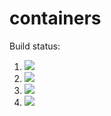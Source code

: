 # containers

Build status:

1. [![](https://github.com/PArellano02/containers/workflows/tests-fibonacci/badge.svg)](https://github.com/PArellano02/containers/actions?query=workflow%3Atests-fibonacci)
1. [![](https://github.com/PArellano02/containers/workflows/tests-range/badge.svg)](https://github.com/PArellano02/containers/actions?query=workflow%3Atests-range)
1. [![](https://github.com/PArellano02/containers/workflows/tests-BST/badge.svg?branch=AVL)](https://github.com/PArellano02/containers/actions?query=workflow%3Atests-BST)
1. [![](https://github.com/PArellano02/containers/workflows/tests-BinaryTree/badge.svg?branch=AVL)](https://github.com/PArellano02/containers/actions?query=workflow%3Atests-BinaryTree)
